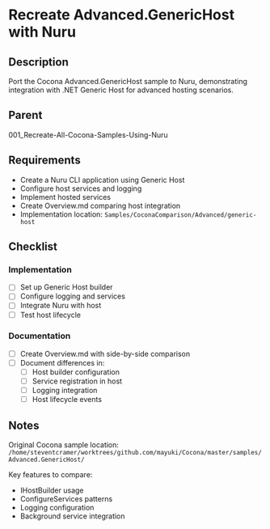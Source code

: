# Recreate Advanced.GenericHost with Nuru

## Description

Port the Cocona Advanced.GenericHost sample to Nuru, demonstrating integration with .NET Generic Host for advanced hosting scenarios.

## Parent
001_Recreate-All-Cocona-Samples-Using-Nuru

## Requirements

- Create a Nuru CLI application using Generic Host
- Configure host services and logging
- Implement hosted services
- Create Overview.md comparing host integration
- Implementation location: `Samples/CoconaComparison/Advanced/generic-host`

## Checklist

### Implementation
- [ ] Set up Generic Host builder
- [ ] Configure logging and services
- [ ] Integrate Nuru with host
- [ ] Test host lifecycle

### Documentation
- [ ] Create Overview.md with side-by-side comparison
- [ ] Document differences in:
  - [ ] Host builder configuration
  - [ ] Service registration in host
  - [ ] Logging integration
  - [ ] Host lifecycle events

## Notes

Original Cocona sample location: `/home/steventcramer/worktrees/github.com/mayuki/Cocona/master/samples/Advanced.GenericHost/`

Key features to compare:
- IHostBuilder usage
- ConfigureServices patterns
- Logging configuration
- Background service integration